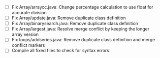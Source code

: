 - [ ] Fix Array/arraycc.java: Change percentage calculation to use float for accurate division
- [ ] Fix Array/update.java: Remove duplicate class definition
- [ ] Fix Array/binarysearch.java: Remove duplicate class definition
- [ ] Fix Array/largest.java: Resolve merge conflict by keeping the longer array version
- [ ] Fix loops/addseries.java: Remove duplicate class definition and merge conflict markers
- [ ] Compile all fixed files to check for syntax errors

